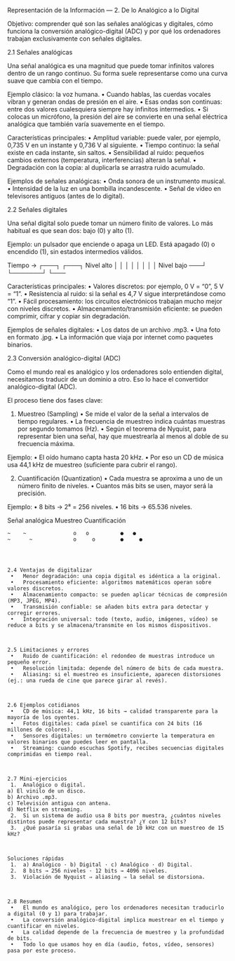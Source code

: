 Representación de la Información — 2. De lo Analógico a lo Digital

Objetivo: comprender qué son las señales analógicas y digitales, cómo funciona la conversión analógico-digital (ADC) y por qué los ordenadores trabajan exclusivamente con señales digitales.



2.1 Señales analógicas

Una señal analógica es una magnitud que puede tomar infinitos valores dentro de un rango continuo. Su forma suele representarse como una curva suave que cambia con el tiempo.

Ejemplo clásico: la voz humana.
	•	Cuando hablas, las cuerdas vocales vibran y generan ondas de presión en el aire.
	•	Esas ondas son continuas: entre dos valores cualesquiera siempre hay infinitos intermedios.
	•	Si colocas un micrófono, la presión del aire se convierte en una señal eléctrica analógica que también varía suavemente en el tiempo.

Características principales:
	•	Amplitud variable: puede valer, por ejemplo, 0,735 V en un instante y 0,736 V al siguiente.
	•	Tiempo continuo: la señal existe en cada instante, sin saltos.
	•	Sensibilidad al ruido: pequeños cambios externos (temperatura, interferencias) alteran la señal.
	•	Degradación con la copia: al duplicarla se arrastra ruido acumulado.

Ejemplos de señales analógicas:
	•	Onda sonora de un instrumento musical.
	•	Intensidad de la luz en una bombilla incandescente.
	•	Señal de vídeo en televisores antiguos (antes de lo digital).



2.2 Señales digitales

Una señal digital solo puede tomar un número finito de valores. Lo más habitual es que sean dos: bajo (0) y alto (1).

Ejemplo: un pulsador que enciende o apaga un LED. Está apagado (0) o encendido (1), sin estados intermedios válidos.

Tiempo →      ┌───┐       ┌───┐
Nivel alto    │   │       │   │
              │   │       │   │
Nivel bajo ───┘   └───────┘   └───

Características principales:
	•	Valores discretos: por ejemplo, 0 V = “0”, 5 V = “1”.
	•	Resistencia al ruido: si la señal es 4,7 V sigue interpretándose como “1”.
	•	Fácil procesamiento: los circuitos electrónicos trabajan mucho mejor con niveles discretos.
	•	Almacenamiento/transmisión eficiente: se pueden comprimir, cifrar y copiar sin degradación.

Ejemplos de señales digitales:
	•	Los datos de un archivo .mp3.
	•	Una foto en formato .jpg.
	•	La información que viaja por internet como paquetes binarios.



2.3 Conversión analógico-digital (ADC)

Como el mundo real es analógico y los ordenadores solo entienden digital, necesitamos traducir de un dominio a otro. Eso lo hace el convertidor analógico-digital (ADC).

El proceso tiene dos fases clave:

1. Muestreo (Sampling)
	•	Se mide el valor de la señal a intervalos de tiempo regulares.
	•	La frecuencia de muestreo indica cuántas muestras por segundo tomamos (Hz).
	•	Según el teorema de Nyquist, para representar bien una señal, hay que muestrearla al menos al doble de su frecuencia máxima.

Ejemplo:
	•	El oído humano capta hasta 20 kHz.
	•	Por eso un CD de música usa 44,1 kHz de muestreo (suficiente para cubrir el rango).

2. Cuantificación (Quantization)
	•	Cada muestra se aproxima a uno de un número finito de niveles.
	•	Cuantos más bits se usen, mayor será la precisión.

Ejemplo:
	•	8 bits → 2⁸ = 256 niveles.
	•	16 bits → 65.536 niveles.

Señal analógica       Muestreo        Cuantificación
   ~~~~                 o o o          ● ● ●
  ~    ~               o   o          ●   ●
 ~      ~             o     o        ●     ●




2.4 Ventajas de digitalizar
	•	Menor degradación: una copia digital es idéntica a la original.
	•	Procesamiento eficiente: algoritmos matemáticos operan sobre valores discretos.
	•	Almacenamiento compacto: se pueden aplicar técnicas de compresión (MP3, JPEG, MP4).
	•	Transmisión confiable: se añaden bits extra para detectar y corregir errores.
	•	Integración universal: todo (texto, audio, imágenes, vídeo) se reduce a bits y se almacena/transmite en los mismos dispositivos.



2.5 Limitaciones y errores
	•	Ruido de cuantificación: el redondeo de muestras introduce un pequeño error.
	•	Resolución limitada: depende del número de bits de cada muestra.
	•	Aliasing: si el muestreo es insuficiente, aparecen distorsiones (ej.: una rueda de cine que parece girar al revés).



2.6 Ejemplos cotidianos
	•	CD de música: 44,1 kHz, 16 bits → calidad transparente para la mayoría de los oyentes.
	•	Fotos digitales: cada píxel se cuantifica con 24 bits (16 millones de colores).
	•	Sensores digitales: un termómetro convierte la temperatura en valores binarios que puedes leer en pantalla.
	•	Streaming: cuando escuchas Spotify, recibes secuencias digitales comprimidas en tiempo real.



2.7 Mini-ejercicios
	1.	Analógico o digital.
a) El vinilo de un disco.
b) Archivo .mp3.
c) Televisión antigua con antena.
d) Netflix en streaming.
	2.	Si un sistema de audio usa 8 bits por muestra, ¿cuántos niveles distintos puede representar cada muestra? ¿Y con 12 bits?
	3.	¿Qué pasaría si grabas una señal de 10 kHz con un muestreo de 15 kHz?



Soluciones rápidas
	1.	a) Analógico · b) Digital · c) Analógico · d) Digital.
	2.	8 bits → 256 niveles · 12 bits → 4096 niveles.
	3.	Violación de Nyquist ⇒ aliasing ⇒ la señal se distorsiona.



2.8 Resumen
	•	El mundo es analógico, pero los ordenadores necesitan traducirlo a digital (0 y 1) para trabajar.
	•	La conversión analógico-digital implica muestrear en el tiempo y cuantificar en niveles.
	•	La calidad depende de la frecuencia de muestreo y la profundidad de bits.
	•	Todo lo que usamos hoy en día (audio, fotos, vídeo, sensores) pasa por este proceso.

